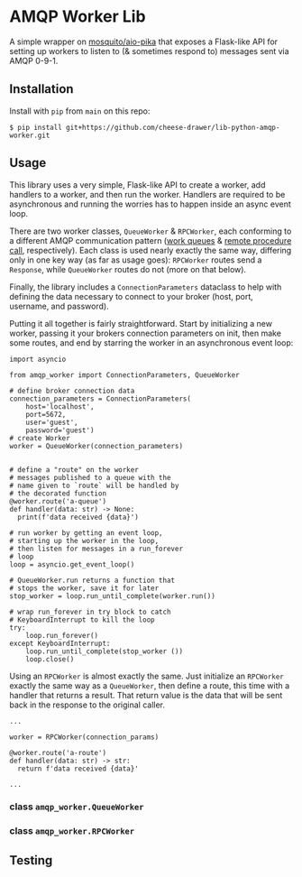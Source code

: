 # AMQP Worker Lib

A simple wrapper on [mosquito/aio-pika](https://github.com/mosquito/aio-pika) that exposes a Flask-like API for setting up workers to listen to (& sometimes respond to) messages sent via AMQP 0-9-1.

## Installation

Install with `pip` from `main` on this repo:

```
$ pip install git+https://github.com/cheese-drawer/lib-python-amqp-worker.git
```

## Usage

This library uses a very simple, Flask-like API to create a worker, add handlers to a worker, and then run the worker.
Handlers are required to be asynchronous and running the worries has to happen inside an async event loop.

There are two worker classes, `QueueWorker` & `RPCWorker`, each conforming to a different AMQP communication pattern ([work queues](https://www.rabbitmq.com/tutorials/tutorial-two-python.html) & [remote procedure call](https://www.rabbitmq.com/tutorials/tutorial-six-python.html), respectively).
Each class is used nearly exactly the same way, differing only in one key way (as far as usage goes): `RPCWorker` routes send a `Response`, while `QueueWorker` routes do not (more on that below).

Finally, the library includes a `ConnectionParameters` dataclass to help with defining the data necessary to connect to your broker (host, port, username, and password).

Putting it all together is fairly straightforward. Start by initializing a new worker, passing it your brokers connection parameters on init, then make some routes, and end by starring the worker in an asynchronous event loop:

```
import asyncio

from amqp_worker import ConnectionParameters, QueueWorker

# define broker connection data
connection_parameters = ConnectionParameters(
    host='localhost',
    port=5672,
    user='guest',
    password='guest')
# create Worker
worker = QueueWorker(connection_parameters)


# define a "route" on the worker
# messages published to a queue with the
# name given to `route` will be handled by
# the decorated function
@worker.route('a-queue')
def handler(data: str) -> None:
  print(f'data received {data}')

# run worker by getting an event loop,
# starting up the worker in the loop,
# then listen for messages in a run_forever
# loop
loop = asyncio.get_event_loop()

# QueueWorker.run returns a function that
# stops the worker, save it for later
stop_worker = loop.run_until_complete(worker.run())

# wrap run_forever in try block to catch
# KeyboardInterrupt to kill the loop
try:
    loop.run_forever()
except KeyboardInterrupt:
    loop.run_until_complete(stop_worker ())
    loop.close()
```

Using an `RPCWorker` is almost exactly the same.
Just initialize an `RPCWorker` exactly the same way as a `QueueWorker`, then define a route, this time with a handler that returns a result.
That return value is the data that will be sent back in the response to the original caller.

```
...

worker = RPCWorker(connection_params)

@worker.route('a-route')
def handler(data: str) -> str:
  return f'data received {data}'

...
```

### class `amqp_worker.QueueWorker`

### class `amqp_worker.RPCWorker`

## Testing
